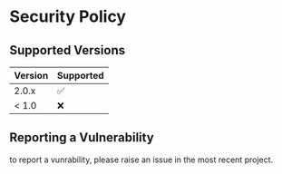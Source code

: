 # Security Policy

## Supported Versions

| Version | Supported          |
| ------- | ------------------ |
| 2.0.x   | :white_check_mark: |
| < 1.0   | :x:                |

## Reporting a Vulnerability

to report a vunrability, please raise an issue in the most recent project. 
